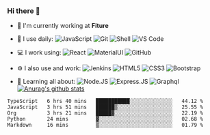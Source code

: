 ### Hi there 👋

- 🏢 I'm currently working at **Fiture**
- 🚀 I use daily:
  ![JavaScript](https://img.shields.io/badge/-JavaScript-black?style=plastic&logo=javascript)
  ![Git](https://img.shields.io/badge/-Git-black?style=plastic&logo=git)
  ![Shell](https://img.shields.io/badge/-Shell-blasck?style=plastic&logo=Shell)
  ![VS Code](https://img.shields.io/badge/-VS%20Code-007ACC?style=plastic&logo=visual-studio-code)
- 💻 I work using:
  ![React](https://img.shields.io/badge/-React-3b2e5a?style=plastic&logo=react)
  ![MaterialUI](https://img.shields.io/badge/-MatrialUI-0081CB?style=plastic&logo=material-UI)
  ![GitHub](https://img.shields.io/badge/-GitHub-181717?style=plastic&logo=github)
- ⚙️ I also use and work: 
  ![Jenkins](https://img.shields.io/badge/-Jenkins-black?style=plastic&logo=Jenkins)
  ![HTML5](https://img.shields.io/badge/-HTML5-E34F26?style=plastic&logo=html5&logoColor=white)
  ![CSS3](https://img.shields.io/badge/-CSS3-1572B6?style=plastic&logo=css3)
  ![Bootstrap](https://img.shields.io/badge/-Bootstrap-563D7C?style=plastic&logo=bootstrap)
- 🌱 Learning all about:
  ![Node.JS](https://img.shields.io/badge/-Node.JS-black?style=plastic&logo=Node.js) 
  ![Express.JS](https://img.shields.io/badge/-Express.JS-c7b198?style=plastic&logo=Express.JS) 
  ![Graphql](https://img.shields.io/badge/-Graphql-E10098?style=plastic&logo=Graphql)
[![Anurag's github stats](https://github-readme-stats.vercel.app/api?username=zingwu&show_icons=true&theme=calm)](https://github.com/anuraghazra/github-readme-stats)

  <!--START_SECTION:waka-->
```text
TypeScript   6 hrs 40 mins   ███████████░░░░░░░░░░░░░░   44.12 % 
JavaScript   3 hrs 51 mins   ██████▒░░░░░░░░░░░░░░░░░░   25.55 % 
Org          3 hrs 21 mins   █████▓░░░░░░░░░░░░░░░░░░░   22.19 % 
Python       24 mins         ▓░░░░░░░░░░░░░░░░░░░░░░░░   02.68 % 
Markdown     16 mins         ▒░░░░░░░░░░░░░░░░░░░░░░░░   01.79 % 
```
<!--END_SECTION:waka-->
